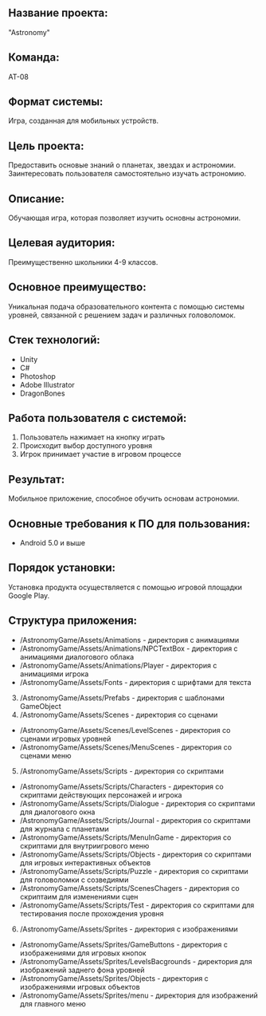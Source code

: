 ## Название проекта: 
"Astronomy"

## Команда: 
АТ-08

## Формат системы: 
Игра, созданная для мобильных устройств.

## Цель проекта:
Предоставить основые знаний о планетах, звездах и астрономии. Заинтересовать пользователя самостоятельно изучать астрономию.

## Описание:
Обучающая игра, которая позволяет изучить основны астрономии. 

## Целевая аудитория:
Преимущественно школьники 4-9 классов.

## Основное преимущество:
Уникальная подача образовательного контента с помощью системы уровней, связанной с решением задач и различных головоломок.

## Стек технологий: 
+ Unity
+ C#
+ Photoshop
+ Adobe Illustrator
+ DragonBones

## Работа пользователя с системой:
1. Пользователь нажимает на кнопку играть
2. Происходит выбор доступного уровня
3. Игрок принимает участие в игровом процессе

## Результат: 
Мобильное приложение, способное обучить основам астрономии.

## Основные требования к ПО для пользования:
- Android 5.0 и выше

## Порядок установки:
Установка продукта осуществляется с помощью игровой площадки Google Play.

## Структура приложения:
- /AstronomyGame/Assets/Animations - директория с анимациями
 - /AstronomyGame/Assets/Animations/NPCTextBox - директория с анимациями диалогового облака
 - /AstronomyGame/Assets/Animations/Player - директория с анимациями игрока
 - /AstronomyGame/Assets/Fonts - директория с шрифтами для текста
3. /AstronomyGame/Assets/Prefabs - директория с шаблонами GameObject
4. /AstronomyGame/Assets/Scenes - директория со сценами
- /AstronomyGame/Assets/Scenes/LevelScenes - директория со сценами игровых уровней
- /AstronomyGame/Assets/Scenes/MenuScenes - директория со сценами меню
5. /AstronomyGame/Assets/Scripts - директория со скриптами
- /AstronomyGame/Assets/Scripts/Characters - директория со скриптами действующих персонажей и игрока
- /AstronomyGame/Assets/Scripts/Dialogue - директория со скриптами для диалогового окна
- /AstronomyGame/Assets/Scripts/Journal - директория со скриптами для журнала с планетами
- /AstronomyGame/Assets/Scripts/MenuInGame - директория со скриптами для внутриигрового меню
- /AstronomyGame/Assets/Scripts/Objects - директория со скриптами для игровых интерактивных объектов
- /AstronomyGame/Assets/Scripts/Puzzle - директория со скриптами для головоломки с созведиями
- /AstronomyGame/Assets/Scripts/ScenesChagers - директория со скриптаим для изменениями сцен
- /AstronomyGame/Assets/Scripts/Test - директория со скриптами для тестирования после прохождения уровня
6. /AstronomyGame/Assets/Sprites - директория с изображениями
- /AstronomyGame/Assets/Sprites/GameButtons - директория с изображениями для игровых кнопок
- /AstronomyGame/Assets/Sprites/LevelsBacgrounds - директория для изображений заднего фона уровней
- /AstronomyGame/Assets/Sprites/Objects - директория с изображениями игровых объектов
- /AstronomyGame/Assets/Sprites/menu - директория для изображений для главного меню
